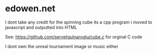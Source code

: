 # edowen.net

I dont take any credit for the spinning cube its a cpp program i moved to javascript and outputted into HTML 

See:
https://github.com/servetgulnaroglu/cube.c
for orginal C code

I dont own the unreal tournament image or music either
